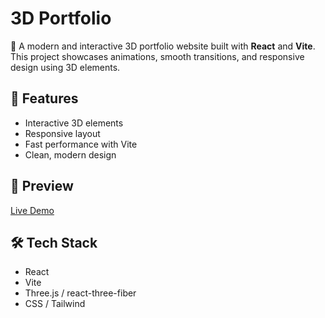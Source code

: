 # 3D Portfolio

🎨 A modern and interactive 3D portfolio website built with **React** and **Vite**. This project showcases animations, smooth transitions, and responsive design using 3D elements.

## 🚀 Features

- Interactive 3D elements
- Responsive layout
- Fast performance with Vite
- Clean, modern design

## 📸 Preview

[Live Demo](https://vaishnaviasthag.github.io/3D-portfolio)

## 🛠️ Tech Stack

- React
- Vite
- Three.js / react-three-fiber 
- CSS / Tailwind 


